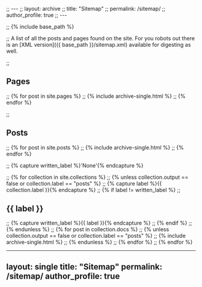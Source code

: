 ;; ---
;; layout: archive
;; title: "Sitemap"
;; permalink: /sitemap/
;; author_profile: true
;; ---

;; {% include base_path %}

;; A list of all the posts and pages found on the site. For you robots out there is an [XML version]({{ base_path }}/sitemap.xml) available for digesting as well.

;; <h2>Pages</h2>
;; {% for post in site.pages %}
;;   {% include archive-single.html %}
;; {% endfor %}

;; <h2>Posts</h2>
;; {% for post in site.posts %}
;;   {% include archive-single.html %}
;; {% endfor %}

;; {% capture written_label %}'None'{% endcapture %}

;; {% for collection in site.collections %}
;; {% unless collection.output == false or collection.label == "posts" %}
;;   {% capture label %}{{ collection.label }}{% endcapture %}
;;   {% if label != written_label %}
;;   <h2>{{ label }}</h2>
;;   {% capture written_label %}{{ label }}{% endcapture %}
;;   {% endif %}
;; {% endunless %}
;; {% for post in collection.docs %}
;;   {% unless collection.output == false or collection.label == "posts" %}
;;   {% include archive-single.html %}
;;   {% endunless %}
;; {% endfor %}
;; {% endfor %}

---
layout: single
title: "Sitemap"
permalink: /sitemap/
author_profile: true
---

<!-- Empty sitemap placeholder for now. -->

